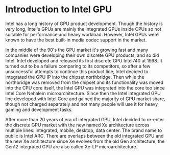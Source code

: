 # Introduction to Intel GPU

Intel has a long history of GPU product development. Though the history is very long, Intel's GPUs are mainly the integrated GPUs inside CPUs so not suitable for performance and heavy workload. However, Intel GPUs were known to have the best built-in media codec support in the market.

In the middle of the 90's the GPU market it's growing fast and many companies were developing their own discrete GPU products, and so did Intel. Intel developed and released its first discrete GPU Intel740 at 1998. It turned out to be a failure comparing to its competitors, so after a few unsuccessful attempts to continue this product line, Intel decided to integrated the GPU IP into the chipset northbridge. Then while the northbridge was removed from the chipset and its functionality was moved into the CPU core itself, the Intel GPU was integrated into the core too since Intel Core Nehalem microarchitecture. Since then the Intel integrated GPU line developed with Intel Core and gained the majority of GPU market share, though not charged separately and not many people will use it for heavy gaming and development tasks.

After more than 20 years of era of integrated GPU, Intel decided to re-enter the discrete GPU market with the new named Xe architecture across multiple lines: integrated, mobile, desktop, data center. The brand name to public is Intel ARC. There are overlaps between the old integrated GPU and the new Xe architecture since Xe evolves from the old Gen architecture, the Gen12 integrated GPU are also called Xe-LP microarchitecture.